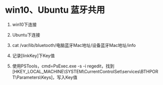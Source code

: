 # win10、Ubuntu 蓝牙共用

1. win10下连接

2. Ubuntu下连接

3. cat /var/lib/bluetooth/电脑蓝牙Mac地址/设备蓝牙Mac地址/info

4. 记录[linkKey]下Key值

5. 使用PSTools，cmd=PsExec.exe -s -i regedit，找到[HKEY_LOCAL_MACHINE\SYSTEM\CurrentControlSet\services\BTHPORT\Parameters\Keys\]，写入Key值
